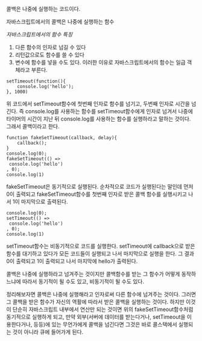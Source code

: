 콜백은 나중에 실행하는 코드이다.  
  
자바스크립트에서의 콜백은 나중에 실행하는 함수  
  
*자바스크립트에서의 함수 특징*
1. 다른 함수의 인자로 넘길 수 있다
2. 리턴값으로도 함수를 쓸 수 있다 
3. 변수에 함수를 넣을 수도 있다.
이러한 이유로 자바스크립트에서의 함수는 일급 객체라고 부른다.
```
setTimeout(function(){
    console.log('hello');
}, 1000)
```
위 코드에서 setTimeout함수에 첫번째 인자로 함수를 넘기고, 두번째 인자로 시간을 넘긴다. 즉 console.log를 사용하는 함수를 setTimeout함수에게 인자로 넘겨서 나중에 타이머의 시간이 지난 뒤 console.log를 사용하는 함수를 실행하라고 말하는 것이다. 그래서 콜백이라고 한다.  
  
```
function fakeSetTimeout(callback, delay){
    callback();
}
console.log(0);
fakeSetTimeout(() =>
 console.log('hello') 
, 0);
console.log(1)
```
fakeSetTimeout은 동기적으로 실행된다. 순차적으로 코드가 실행된다는 말인데 먼저 0이 출력되고 fakeSetTimeout함수를 첫번째 인자로 받은 콜백 함수를 실행시키고 나서 1이 마지막으로 출력된다.  
  
```
console.log(0);
setTimeout(() =>
 console.log('hello') 
, 0);
console.log(1)
```
setTimeout함수는 비동기적으로 코드를 실행한다. setTimeout에 callback으로 받은 함수를 대기하고 있다가 모든 코드들이 실행되고 나서 마지막으로 실행을 한다. 그 결과 0이 출력되고 1이 출력되고 나서 마지막에 hello가 출력된다.  
  
콜백은 나중에 실행하라고 넘겨주는 것이지만 콜백함수를 받는 그 함수가 어떻게 동작하느냐에 따라서 동기적이 될 수도 있고, 비동기적이 될 수도 있다.  
  
정리해보자면 콜백은 나중에 실행해라고 인자로써 다른 함수에 넘겨주는 것이다. 그러면 그 콜백을 받은 함수가 자신의 역활에 따라서 받은 콜백을 실행하는 것이다. 하지만 이것이 단순히 자바스크립트 내부에서 연산만 되는 것이면 위의 fakeSetTimeout함수처럼 동기적으로 실행하게 되고, 만약 외부(서버에 데이터를 받는다거나, setTimeout을 이용한다거나, 등등)에 있는 무언가에게 콜백을 넘긴다면 그것은 바로 콜스택에서 실행되는 것이 아니라 큐에 들어가게 된다. 
